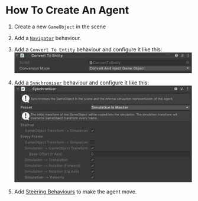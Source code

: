 # How To Create An Agent

1. Create a new `GameObject` in the scene
2. Add a [`Navigator`](../Reference/MonoBehaviours/Navigator.md) behaviour.
3. Add a `Convert To Entity` behaviour and configure it like this:
![Convert To Entity Inspector](../images/ConvertToEntityInspector.png)

4. Add a [`Synchroniser`](../Reference/MonoBehaviours/Synchroniser.md) behaviour and configure it like this:
![Synchroniser Inspector](../images/SynchroniserInspector.png)

5. Add [Steering Behaviours](../GettingStarted/SteeringActions.md) to make the agent move.